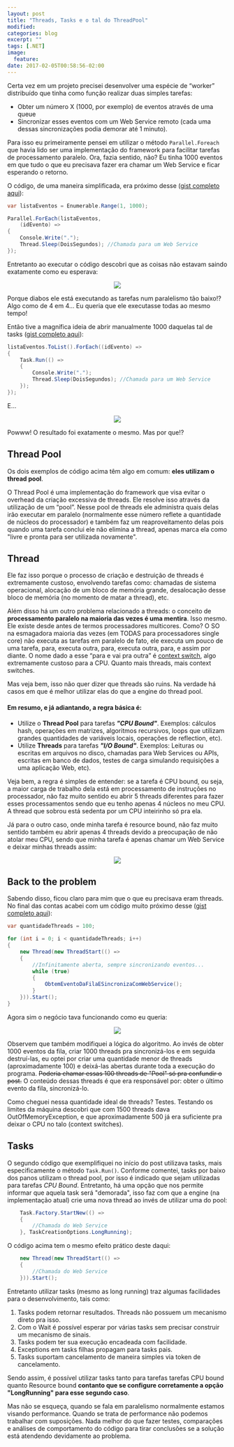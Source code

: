 ```yaml
---
layout: post
title: "Threads, Tasks e o tal do ThreadPool"
modified:
categories: blog
excerpt: ""
tags: [.NET]
image:
  feature:
date: 2017-02-05T00:58:56-02:00
---
```


Certa vez em um projeto precisei desenvolver uma espécie de “worker” distribuído que tinha como função realizar duas simples tarefas:

- Obter um número X (1000, por exemplo) de eventos através de uma queue
- Sincronizar esses eventos com um Web Service remoto (cada uma dessas sincronizações podia demorar até 1 minuto).

Para isso eu primeiramente pensei em utilizar o método `Parallel.Foreach` que havia lido ser uma implementação do framework para facilitar tarefas de processamento paralelo. Ora, fazia sentido, não? Eu tinha 1000 eventos em que tudo o que eu precisava fazer era chamar um Web Service e ficar esperando o retorno. 

O código, de uma maneira simplificada, era próximo desse ([gist completo aqui]( https://gist.github.com/fabriciorissetto/69cfb8188cbab6c61eed30b6f814cdbf)):

```c#
var listaEventos = Enumerable.Range(1, 1000);

Parallel.ForEach(listaEventos,
    (idEvento) =>
{
    Console.Write(".");
    Thread.Sleep(DoisSegundos); //Chamada para um Web Service
});
```

Entretanto ao executar o código descobri que as coisas não estavam saindo exatamente como eu esperava:

<div style="text-align:center">
    <img src="{{ site.url }}/images/2017-02-03-threadsetasks/parallel.gif" />
</div>

Porque diabos ele está executando as tarefas num paralelismo tão baixo!? Algo como de 4 em 4... Eu queria que ele executasse todas ao mesmo tempo!

Então tive a magnífica ideia de abrir manualmente 1000 daquelas tal de tasks ([gist completo aqui]( https://gist.github.com/fabriciorissetto/ca78913af7cadc5abb6550e7aad34bee)):

```csharp
listaEventos.ToList().ForEach((idEvento) =>
{
    Task.Run(() =>
    {
        Console.Write(".");
        Thread.Sleep(DoisSegundos); //Chamada para um Web Service
    });
});
```

E... 

<div style="text-align:center">
    <img src="{{ site.url }}/images/2017-02-03-threadsetasks/parallel.gif">
</div>

Powww! O resultado foi exatamente o mesmo. Mas por que!?

## Thread Pool
Os dois exemplos de código acima têm algo em comum: **eles utilizam o thread pool**.

O Thread Pool é uma implementação do framework que visa evitar o overhead da criação excessiva de threads. Ele resolve isso através da utilização de um “pool”. Nesse pool de threads ele administra quais delas irão executar em paralelo (normalmente esse número reflete a quantidade de núcleos do processador) e também faz um reaproveitamento delas pois quando uma tarefa conclui ele não elimina a thread, apenas marca ela como "livre e pronta para ser utilizada novamente".

## Thread
Ele faz isso porque o processo de criação e destruição de threads é extremamente custoso, envolvendo tarefas como: chamadas de sistema operacional, alocação de um bloco de memória grande, desalocação desse bloco de memória (no momento de matar a thread), etc. 

Além disso há um outro problema relacionado a threads: o conceito de **processamento paralelo na maioria das vezes é uma mentira**. Isso mesmo. Ele existe desde antes de termos processadores multicores. Como? O SO na esmagadora maioria das vezes (em TODAS para processadores single core) não executa as tarefas em paralelo de fato, ele executa um pouco de uma tarefa, para, executa outra, para, executa outra, para, e assim por diante. O nome dado a esse “para e vai pra outra” é [context switch]( https://en.wikipedia.org/wiki/Context_switch), algo extremamente custoso para a CPU. Quanto mais threads, mais context switches. 

Mas veja bem, isso não quer dizer que threads são ruins. Na verdade há casos em que é melhor utilizar elas do que a engine do thread pool. 

#### Em resumo, e já adiantando, a regra básica é:

- Utilize o **Thread Pool** para tarefas ***"CPU Bound"***. Exemplos: cálculos hash, operações em matrizes, algoritmos recursivos, loops que utilizam grandes quantidades de variáveis locais, operações de reflection, etc).
- Utilize **Threads** para tarefas ***"I/O Bound"***. Exemplos: Leituras ou escritas em arquivos no disco, chamadas para Web Services ou APIs, escritas em banco de dados, testes de carga simulando requisições a uma aplicação Web, etc).

Veja bem, a regra é simples de entender: se a tarefa é CPU bound, ou seja, a maior carga de trabalho dela está em processamento de instruções no processador, não faz muito sentido eu abrir 5 threads diferentes para fazer esses processamentos sendo que eu tenho apenas 4 núcleos no meu CPU. A thread que sobrou está sedenta por um CPU inteirinho só pra ela.

Já para o outro caso, onde minha tarefa é resource bound, não faz muito sentido também eu abrir apenas 4 threads devido a preocupação de não atolar meu CPU, sendo que minha tarefa é apenas chamar um Web Service e deixar minhas threads assim:

<div style="text-align:center">
    <img src="{{ site.url }}/images/2017-02-03-threadsetasks/bored.png">
</div>

## Back to the problem

Sabendo disso, ficou claro para mim que o que eu precisava eram threads. No final das contas acabei com um código muito próximo desse ([gist completo aqui](https://gist.github.com/fabriciorissetto/96b9db06f17bd10f4fdd0ab969a83845)):

```c#
var quantidadeThreads = 100;

for (int i = 0; i < quantidadeThreads; i++)
{
    new Thread(new ThreadStart(() =>
    {
        //Infinitamente aberta, sempre sincronizando eventos...
        while (true)
        {
            ObtemEventoDaFilaESincronizaComWebService();
        }
    })).Start();
}
```

Agora sim o negócio tava funcionando como eu queria:

<div style="text-align:center">
    <img src="{{ site.url }}/images/2017-02-03-threadsetasks/threads.gif">
</div>

Observem que também modifiquei a lógica do algoritmo. Ao invés de obter 1000 eventos da fila, criar 1000 threads pra sincronizá-los e em seguida destruí-las, eu optei por criar uma quantidade menor de threads (aproximadamente 100) e deixá-las abertas durante toda a execução do programa. <del>Poderia chamar essas 100 threads de "Pool" só pra confundir o post.</del> O conteúdo dessas threads é que era responsável por: obter o último evento da fila, sincronizá-lo.

Como cheguei nessa quantidade ideal de threads? Testes. Testando os limites da máquina descobri que com 1500 threads dava OutOfMemoryException, e que aproximadamente 500 já era suficiente pra deixar o CPU no talo (context switches).

## Tasks

O segundo código que exemplifiquei no início do post utilizava tasks, mais especificamente o método `Task.Run()`. Conforme comentei, tasks por baixo dos panos utilizam o thread pool, por isso é indicado que sejam utilizadas para tarefas *CPU Bound*. Entretanto, há uma opção que nos permite informar que aquela task será "demorada", isso faz com que a engine (na implementação atual) crie uma nova thread ao invés de utilizar uma do pool:

```c#
    Task.Factory.StartNew(() =>
    {
        //Chamada do Web Service
    }, TaskCreationOptions.LongRunning);
```

O código acima tem o mesmo efeito prático deste daqui:

```c#
    new Thread(new ThreadStart(() =>
    {
        //Chamada do Web Service
    })).Start();
```

Entretanto utilizar tasks (mesmo as long running) traz algumas facilidades para o desenvolvimento, tais como:

1. Tasks podem retornar resultados. Threads não possuem um mecanismo direto pra isso.
2. Com o Wait é possível esperar por várias tasks sem precisar construir um mecanismo de sinais.
3. Tasks podem ter sua execução encadeada com facilidade.
4. Exceptions em tasks filhas propagam para tasks pais.
5. Tasks suportam cancelamento de maneira simples via token de cancelamento.

Sendo assim, é possível utilizar tasks tanto para tarefas tarefas CPU bound quanto Resource bound **contanto que se configure corretamente a opção "LongRunning" para esse segundo caso**.  

Mas não se esqueça, quando se fala em paralelismo normalmente estamos visando performance. Quando se trata de performance não podemos trabalhar com suposições. Nada melhor do que fazer testes, comparações e análises de comportamento do código para tirar conclusões se a solução está atendendo devidamente ao problema.